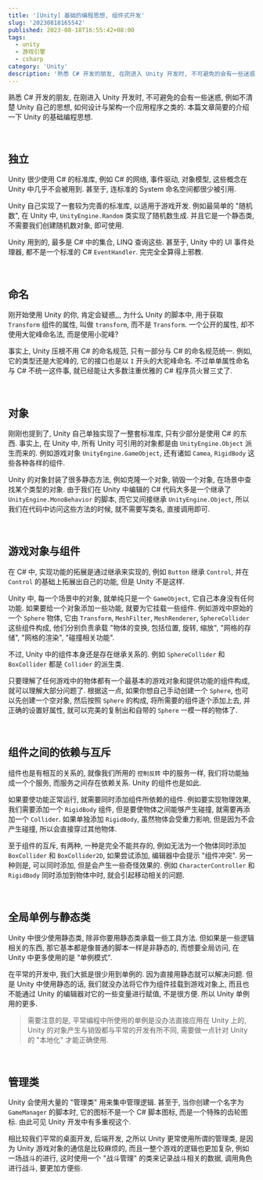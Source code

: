 ```yaml
---
title: '[Unity] 基础的编程思想, 组件式开发'
slug: '20230818165542'
published: 2023-08-18T16:55:42+08:00
tags:
  - unity
  - 游戏引擎
  - csharp
category: 'Unity'
description: '熟悉 C# 开发的朋友, 在刚进入 Unity 开发时, 不可避免的会有一些迷惑, 例如不清楚 Unity 自己的思想, 如何设计与架构一个应用程序之类的. 本篇文章简要的介绍一下 Unity 的基础编程思想.'
---
```


熟悉 C# 开发的朋友, 在刚进入 Unity 开发时, 不可避免的会有一些迷惑, 例如不清楚 Unity 自己的思想, 如何设计与架构一个应用程序之类的. 本篇文章简要的介绍一下 Unity 的基础编程思想.


<br/>


## 独立

Unity 很少使用 C# 的标准库, 例如 C# 的网络, 事件驱动, 对象模型, 这些概念在 Unity 中几乎不会被用到. 甚至于, 连标准的 System 命名空间都很少被引用.


Unity 自己实现了一套较为完善的标准库, 以适用于游戏开发. 例如最简单的 "随机数", 在 Unity 中, `UnityEngine.Random` 类实现了随机数生成. 并且它是一个静态类, 不需要我们创建随机数对象, 即可使用.


Unity 用到的, 最多是 C# 中的集合, LINQ 查询这些. 甚至于, Unity 中的 UI 事件处理器, 都不是一个标准的 C# `EventHandler`. 完完全全算得上邪教.


<br/>


## 命名


刚开始使用 Unity 的你, 肯定会疑惑,,, 为什么 Unity 的脚本中, 用于获取 `Transform` 组件的属性, 叫做 `transform`, 而不是 `Transform`. 一个公开的属性, 却不使用大驼峰命名法, 而是使用小驼峰?


事实上, Unity 压根不用 C# 的命名规范, 只有一部分与 C# 的命名规范统一. 例如, 它的类型还是大驼峰的, 它的接口也是以 `I` 开头的大驼峰命名. 不过单单属性命名与 C# 不统一这件事, 就已经能让大多数注重优雅的 C# 程序员火冒三丈了.


<br/>


## 对象


刚刚也提到了, Unity 自己单独实现了一整套标准库, 只有少部分是使用 C# 的东西. 事实上, 在 Unity 中, 所有 Unity 可引用的对象都是由 `UnityEngine.Object` 派生而来的. 例如游戏对象 `UnityEngine.GameObject`, 还有诸如 `Camea`, `RigidBody` 这些各种各样的组件.


Unity 的对象封装了很多静态方法, 例如克隆一个对象, 销毁一个对象, 在场景中查找某个类型的对象. 由于我们在 Unity 中编辑的 C# 代码大多是一个继承了 `UnityEngine.MonoBehavior` 的脚本, 而它又间接继承 `UnityEngine.Object`, 所以我们在代码中访问这些方法的时候, 就不需要写类名, 直接调用即可.


<br/>


## 游戏对象与组件


在 C# 中, 实现功能的拓展是通过继承来实现的, 例如 `Button` 继承 `Control`, 并在 `Control` 的基础上拓展出自己的功能, 但是 Unity 不是这样.


Unity 中, 每一个场景中的对象, 就单纯只是一个 `GameObject`, 它自己本身没有任何功能. 如果要给一个对象添加一些功能, 就要为它挂载一些组件. 例如游戏中原始的一个 `Sphere` 物体, 它由 `Transform`, `MeshFilter`, `MeshRenderer`, `SphereCollider` 这些组件构成, 他们分别负责承载 "物体的变换, 包括位置, 旋转, 缩放", "网格的存储", "网格的渲染", "碰撞相关功能".


不过, Unity 中的组件本身还是存在继承关系的. 例如 `SphereCollider` 和 `BoxCollider` 都是 `Collider` 的派生类.


只要理解了任何游戏中的物体都有一个最基本的游戏对象和提供功能的组件构成, 就可以理解大部分问题了. 根据这一点, 如果你想自己手动创建一个 `Sphere`, 也可以先创建一个空对象, 然后按照 `Sphere` 的构成, 将所需要的组件逐个添加上去, 并正确的设置好属性, 就可以完美的复制出和自带的 `Sphere` 一模一样的物体了.


<br/>


## 组件之间的依赖与互斥


组件也是有相互的关系的, 就像我们所用的 `控制反转` 中的服务一样, 我们将功能抽成一个个服务, 而服务之间存在依赖关系. Unity 的组件也是如此.


如果要使功能正常运行, 就需要同时添加组件所依赖的组件. 例如要实现物理效果, 我们需要添加一个 `RigidBody` 组件, 但是要使物体之间能够产生碰撞, 就需要再添加一个 `Collider`. 如果单独添加 `RigidBody`, 虽然物体会受重力影响, 但是因为不会产生碰撞, 所以会直接穿过其他物体.


至于组件的互斥, 有两种, 一种是完全不能共存的, 例如无法为一个物体同时添加 `BoxCollider` 和 `BoxCollider2D`, 如果尝试添加, 编辑器中会提示 "组件冲突". 另一种则是, 可以同时添加, 但是会产生一些奇怪效果的. 例如 `CharacterController` 和 `RigidBody` 同时添加到物体中时, 就会引起移动相关的问题.


<br/>


## 全局单例与静态类


Unity 中很少使用静态类, 除非你要用静态类承载一些工具方法. 但如果是一些逻辑相关的东西, 那它基本都是像普通的脚本一样是非静态的, 而想要全局访问, 在 Unity 中更多使用的是 "单例模式".


在平常的开发中, 我们大抵是很少用到单例的. 因为直接用静态就可以解决问题. 但是 Unity 中使用静态的话, 我们就没办法将它作为组件挂载到游戏对象上, 而且也不能通过 Unity 的编辑器对它的一些变量进行赋值, 不是很方便. 所以 Unity 单例用的更多.


> 需要注意的是, 平常编程中所使用的单例是没办法直接应用在 Unity 上的, Unity 的对象产生与销毁都与平常的开发有所不同, 需要做一点针对 Unity 的 "本地化" 才能正确使用.


<br/>


## 管理类


Unity 会使用大量的 "管理类" 用来集中管理逻辑. 甚至于, 当你创建一个名字为 `GameManager` 的脚本时, 它的图标不是一个 C# 脚本图标, 而是一个特殊的齿轮图标. 由此可见 Unity 开发中有多重视这个.


相比较我们平常的桌面开发, 后端开发, 之所以 Unity 更常使用所谓的管理类, 是因为 Unity 游戏对象的通信是比较麻烦的, 而且一整个游戏的逻辑也更加复杂, 例如一场战斗的进行, 这时使用一个 "战斗管理" 的类来记录战斗相关的数据, 调用角色进行战斗, 要更加方便些.
